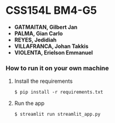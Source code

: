 # CSS154L BM4-G5

   - **GATMAITAN, Gilbert Jan**
   - **PALMA, Gian Carlo**
   - **REYES, Jedidiah**
   - **VILLAFRANCA, Johan Takkis**
   - **VIOLENTA, Erielson Emmanuel**

### How to run it on your own machine

1. Install the requirements

   ```
   $ pip install -r requirements.txt
   ```

2. Run the app

   ```
   $ streamlit run streamlit_app.py
   ```

